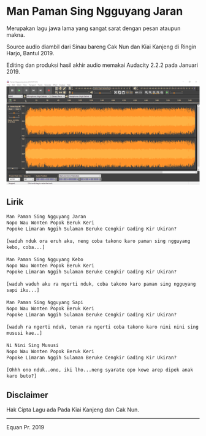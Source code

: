 # Man Paman Sing Ngguyang Jaran
Merupakan lagu jawa lama yang sangat sarat dengan pesan ataupun makna.

Source audio diambil dari Sinau bareng Cak Nun dan Kiai Kanjeng di Ringin Harjo, Bantul 2019.

Editing dan produksi hasil akhir audio memakai Audacity 2.2.2 pada Januari 2019.

![Audacity Edit](Sketch_PNJ_Audacity.png)


## Lirik
```
Man Paman Sing Ngguyang Jaran
Nopo Wau Wonten Popok Beruk Keri
Popoke Limaran Nggih Sulaman Beruke Cengkir Gading Kir Ukiran?

[waduh nduk ora eruh aku, neng coba takono karo paman sing ngguyang kebo, coba...]

Man Paman Sing Ngguyang Kebo
Nopo Wau Wonten Popok Beruk Keri
Popoke Limaran Nggih Sulaman Beruke Cengkir Gading Kir Ukiran?

[waduh waduh aku ra ngerti nduk, coba takono karo paman sing ngguyang sapi iku...]

Man Paman Sing Ngguyang Sapi
Nopo Wau Wonten Popok Beruk Keri
Popoke Limaran Nggih Sulaman Beruke Cengkir Gading Kir Ukiran?

[waduh ra ngerti nduk, tenan ra ngerti coba takono karo nini nini sing mususi kae..]

Ni Nini Sing Mususi
Nopo Wau Wonten Popok Beruk Keri
Popoke Limaran Nggih Sulaman Beruke Cengkir Gading Kir Ukiran?

[Ohhh ono nduk..ono, iki lho...neng syarate opo kowe arep dipek anak karo buto?]
```

## Disclaimer
Hak Cipta Lagu ada Pada Kiai Kanjeng dan Cak Nun.


---
Equan Pr.
2019
